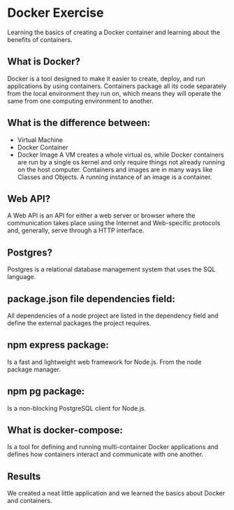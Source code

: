 # Docker Exercise
Learning the basics of creating a Docker container and learning about the benefits of containers.

## What is Docker?
Docker is a tool designed to make it easier to create, deploy, and run applications by using containers. Containers package all its code separately from the local environment they run on, which means they will operate the same from one computing environment to another.

## What is the difference between:
* Virtual Machine
* Docker Container
* Docker Image
A VM creates a whole virtual os, while Docker containers are run by a single os kernel and only require things not already running on the host computer. 
Containers and images are in many ways like Classes and Objects. A running instance of an image is a container.

## Web API?
A Web API is an API for either a web server or browser where the communication takes place using the Internet and Web-specific protocols and, generally, serve through a HTTP interface.

## Postgres?
Postgres is a relational database management system that uses the SQL language.

## package.json file dependencies field:
All dependencies of a node project are listed in the dependency field and define the external packages the project requires.

## npm express package:
Is a fast and lightweight web framework for Node.js. From the node package manager.

## npm pg package:
Is a non-blocking PostgreSQL client for Node.js.

## What is docker-compose:
Is a tool for defining and running multi-container Docker applications and defines how containers interact and communicate with one another.

## Results
We created a neat little application and we learned the basics about Docker and containers.
